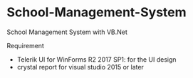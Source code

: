 # School-Management-System
School Management System with VB.Net

Requirement
* Telerik UI for WinForms R2 2017 SP1: for the UI design
* crystal report for visual studio 2015 or later 